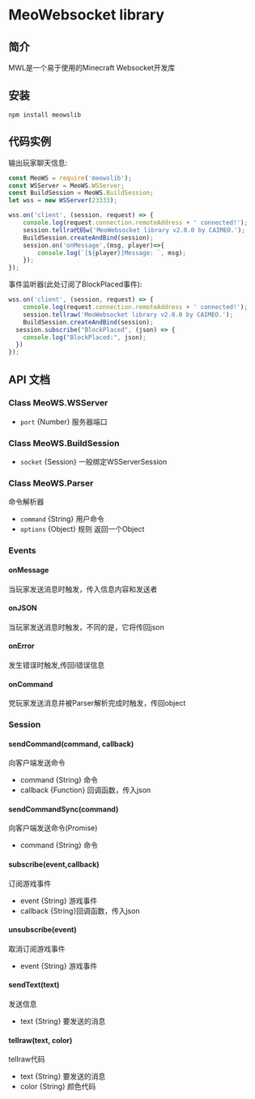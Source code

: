 # MeoWebsocket library

## 简介
MWL是一个易于使用的Minecraft Websocket开发库

## 安装
`npm install meowslib`

## 代码实例
输出玩家聊天信息:
```js
const MeoWS = require('meowslib');
const WSServer = MeoWS.WSServer;
const BuildSession = MeoWS.BuildSession;
let wss = new WSServer(23333);

wss.on('client', (session, request) => {
	console.log(request.connection.remoteAddress + ' connected!');
	session.tellra代码w('MeoWebsocket library v2.0.0 by CAIMEO.');
	BuildSession.createAndBind(session);
	session.on('onMessage',(msg, player)=>{
		console.log(`[${player}]Message: `, msg);
	});
});
```

事件监听器(此处订阅了BlockPlaced事件):
```js
wss.on('client', (session, request) => {
	console.log(request.connection.remoteAddress + ' connected!');
	session.tellraw('MeoWebsocket library v2.0.0 by CAIMEO.');
	BuildSession.createAndBind(session);
  session.subscribe("BlockPlaced", (json) => {
    console.log("BlockPlaced:", json);
  })
});
```

## API 文档
### Class MeoWS.WSServer
- `port` {Number} 服务器端口

### Class MeoWS.BuildSession
- `socket` {Session} 一般绑定WSServerSession

### Class MeoWS.Parser
命令解析器
- `command` {String} 用户命令
- `options` {Object} 规则
返回一个Object

### Events
#### onMessage
当玩家发送消息时触发，传入信息内容和发送者
#### onJSON
当玩家发送消息时触发，不同的是，它将传回json
#### onError
发生错误时触发,传回i错误信息
#### onCommand
党玩家发送消息并被Parser解析完成时触发，传回object

### Session
#### sendCommand(command, callback)
向客户端发送命令
- command {String} 命令
- callback {Function} 回调函数，传入json

#### sendCommandSync(command)
向客户端发送命令(Promise)
- command {String} 命令

#### subscribe(event,callback)
订阅游戏事件
- event {String} 游戏事件
- callback {String}回调函数，传入json

#### unsubscribe(event)
取消订阅游戏事件
- event {String} 游戏事件

#### sendText(text)
发送信息
- text {String} 要发送的消息

#### tellraw(text, color)
tellraw代码
- text {String} 要发送的消息
- color {String} 颜色代码

